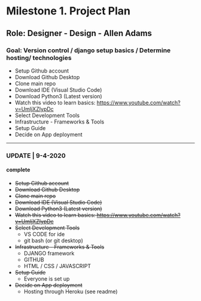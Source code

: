 # Milestone 1. Project Plan

## Role: Designer - Design - Allen Adams

### Goal: Version control / django setup basics / Determine hosting/ technologies

* Setup Github account
* Download Github Desktop
* Clone main repo
* Download IDE (Visual Studio Code) 
* Download Python3 (Latest version)
* Watch this video to learn basics: https://www.youtube.com/watch?v=UmljXZIypDc
* Select Development Tools
* Infrastructure - Frameworks & Tools
* Setup Guide
* Decide on App deployment

---
### UPDATE | 9-4-2020

#### complete
* ~~Setup Github account~~
* ~~Download Github Desktop~~
* ~~Clone main repo~~
* ~~Download IDE (Visual Studio Code)~~
* ~~Download Python3 (Latest version)~~
* ~~Watch this video to learn basics: https://www.youtube.com/watch?v=UmljXZIypDc~~
* ~~Select Development Tools~~
  * VS CODE for ide
  * git bash (or git desktop)
* ~~Infrastructure - Frameworks & Tools~~
  * DJANGO framework
  * GITHUB
  * HTML / CSS / JAVASCRIPT
* ~~Setup Guide~~
  * Everyone is set up
* ~~Decide on App deployment~~
  * Hosting through Heroku (see readme)


